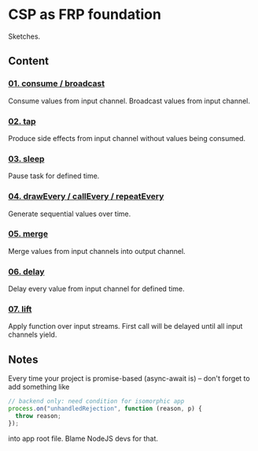 # CSP as FRP foundation

Sketches.

## Content

### [01. consume / broadcast](./01.consume.broadcast.md)

Consume values from input channel. Broadcast values from input channel.

### [02. tap](./02.tap.md)

Produce side effects from input channel without values being consumed.

### [03. sleep](./03.sleep.md)

Pause task for defined time.

### [04. drawEvery / callEvery / repeatEvery](./04.drawEvery.callEvery.repeatEvery.md)

Generate sequential values over time.

### [05. merge](./05.merge.md)

Merge values from input channels into output channel.

### [06. delay](./06.delay.md)

Delay every value from input channel for defined time.

### [07. lift](./07.lift.md)

Apply function over input streams. First call will be delayed until all input channels yield.

## Notes

Every time your project is promise-based (async-await is) – don't forget to add something like

```js
// backend only: need condition for isomorphic app
process.on("unhandledRejection", function (reason, p) {
  throw reason;
});
```

into app root file. Blame NodeJS devs for that.
